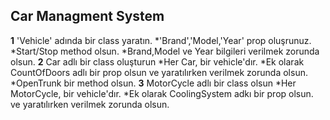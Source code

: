 ## Car Managment System
**1** 'Vehicle' adında bir class yaratın.
        *'Brand','Model,'Year' prop oluşrunuz.
        *Start/Stop method olsun.
        *Brand,Model ve Year bilgileri verilmek zorunda olsun.
**2** Car adlı bir class oluşturun
        *Her Car, bir vehicle'dır.
        *Ek olarak CountOfDoors adlı bir prop olsun ve yaratılırken verilmek zorunda olsun.
        *OpenTrunk bir method olsun.
**3** MotorCycle adlı bir class olsun
    *Her MotorCycle, bir vehicle'dır.
    *Ek olarak CoolingSystem adkı bir prop olsun. ve yaratılırken verilmek zorunda olsun.
    